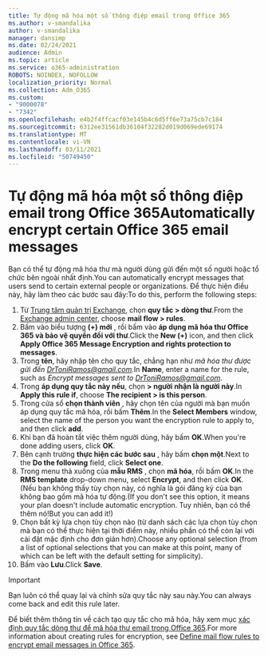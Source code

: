 ```yaml
---
title: Tự động mã hóa một số thông điệp email trong Office 365
ms.author: v-smandalika
author: v-smandalika
manager: dansimp
ms.date: 02/24/2021
audience: Admin
ms.topic: article
ms.service: o365-administration
ROBOTS: NOINDEX, NOFOLLOW
localization_priority: Normal
ms.collection: Adm_O365
ms.custom:
- "9000078"
- "7342"
ms.openlocfilehash: e4b2f4ffcacf03e145b4c6d5ff6e73a75cb7c184
ms.sourcegitcommit: 6312ee31561db36104f32282d019d069ede69174
ms.translationtype: MT
ms.contentlocale: vi-VN
ms.lasthandoff: 03/11/2021
ms.locfileid: "50749450"
---
```

# <a name="automatically-encrypt-certain-office-365-email-messages"></a><span data-ttu-id="e64e7-102">Tự động mã hóa một số thông điệp email trong Office 365</span><span class="sxs-lookup"><span data-stu-id="e64e7-102">Automatically encrypt certain Office 365 email messages</span></span>

<span data-ttu-id="e64e7-103">Bạn có thể tự động mã hóa thư mà người dùng gửi đến một số người hoặc tổ chức bên ngoài nhất định.</span><span class="sxs-lookup"><span data-stu-id="e64e7-103">You can automatically encrypt messages that users send to certain external people or organizations.</span></span> <span data-ttu-id="e64e7-104">Để thực hiện điều này, hãy làm theo các bước sau đây:</span><span class="sxs-lookup"><span data-stu-id="e64e7-104">To do this, perform the following steps:</span></span>

1. <span data-ttu-id="e64e7-105">Từ [Trung tâm quản trị Exchange](https://outlook.office365.com/ecp/), chọn **quy tắc > dòng thư**.</span><span class="sxs-lookup"><span data-stu-id="e64e7-105">From the [Exchange admin center](https://outlook.office365.com/ecp/), choose **mail flow > rules**.</span></span> 
2. <span data-ttu-id="e64e7-106">Bấm vào biểu tượng **(+) mới** , rồi bấm vào **áp dụng mã hóa thư Office 365 và bảo vệ quyền đối với thư**.</span><span class="sxs-lookup"><span data-stu-id="e64e7-106">Click the **New (+)** icon, and then click **Apply Office 365 Message Encryption and rights protection to messages**.</span></span>
3. <span data-ttu-id="e64e7-107">Trong **tên**, hãy nhập tên cho quy tắc, chẳng hạn như *mã hóa thư được gửi đến DrToniRamos@gmail.com*.</span><span class="sxs-lookup"><span data-stu-id="e64e7-107">In **Name**, enter a name for the rule, such as *Encrypt messages sent to DrToniRamos@gmail.com*.</span></span>
4. <span data-ttu-id="e64e7-108">Trong **áp dụng quy tắc này nếu**, chọn **> người nhận là người này**.</span><span class="sxs-lookup"><span data-stu-id="e64e7-108">In **Apply this rule if**, choose **The recipient > is this person**.</span></span> 
5. <span data-ttu-id="e64e7-109">Trong cửa sổ **chọn thành viên** , hãy chọn tên của người mà bạn muốn áp dụng quy tắc mã hóa, rồi bấm **Thêm**.</span><span class="sxs-lookup"><span data-stu-id="e64e7-109">In the **Select Members** window, select the name of the person you want the encryption rule to apply to, and then click **add**.</span></span> 
6. <span data-ttu-id="e64e7-110">Khi bạn đã hoàn tất việc thêm người dùng, hãy bấm **OK**.</span><span class="sxs-lookup"><span data-stu-id="e64e7-110">When you're done adding users, click **OK**.</span></span>
7. <span data-ttu-id="e64e7-111">Bên cạnh trường **thực hiện các bước sau** , hãy bấm **chọn một**.</span><span class="sxs-lookup"><span data-stu-id="e64e7-111">Next to the **Do the following** field, click **Select one**.</span></span> 
8. <span data-ttu-id="e64e7-112">Trong menu thả xuống của **mẫu RMS** , chọn **mã hóa**, rồi bấm **OK**.</span><span class="sxs-lookup"><span data-stu-id="e64e7-112">In the **RMS template** drop-down menu, select **Encrypt**, and then click **OK**.</span></span> <span data-ttu-id="e64e7-113">(Nếu bạn không thấy tùy chọn này, có nghĩa là gói đăng ký của bạn không bao gồm mã hóa tự động.</span><span class="sxs-lookup"><span data-stu-id="e64e7-113">(If you don't see this option, it means your plan doesn't include automatic encryption.</span></span> <span data-ttu-id="e64e7-114">Tuy nhiên, bạn có thể thêm nó!</span><span class="sxs-lookup"><span data-stu-id="e64e7-114">But you can add it!)</span></span>
9. <span data-ttu-id="e64e7-115">Chọn bất kỳ lựa chọn tùy chọn nào (từ danh sách các lựa chọn tùy chọn mà bạn có thể thực hiện tại thời điểm này, nhiều phần có thể còn lại với cài đặt mặc định cho đơn giản hơn).</span><span class="sxs-lookup"><span data-stu-id="e64e7-115">Choose any optional selection (from a list of optional selections that you can make at this point, many of which can be left with the default setting for simplicity).</span></span>
10. <span data-ttu-id="e64e7-116">Bấm vào **Lưu**.</span><span class="sxs-lookup"><span data-stu-id="e64e7-116">Click **Save**.</span></span>

> [!IMPORTANT]
> <span data-ttu-id="e64e7-117">Bạn luôn có thể quay lại và chỉnh sửa quy tắc này sau này.</span><span class="sxs-lookup"><span data-stu-id="e64e7-117">You can always come back and edit this rule later.</span></span>

<span data-ttu-id="e64e7-118">Để biết thêm thông tin về cách tạo quy tắc cho mã hóa, hãy xem mục [xác định quy tắc dòng thư để mã hóa thư email trong Office 365](https://docs.microsoft.com/microsoft-365/compliance/define-mail-flow-rules-to-encrypt-email).</span><span class="sxs-lookup"><span data-stu-id="e64e7-118">For more information about creating rules for encryption, see [Define mail flow rules to encrypt email messages in Office 365](https://docs.microsoft.com/microsoft-365/compliance/define-mail-flow-rules-to-encrypt-email).</span></span>

